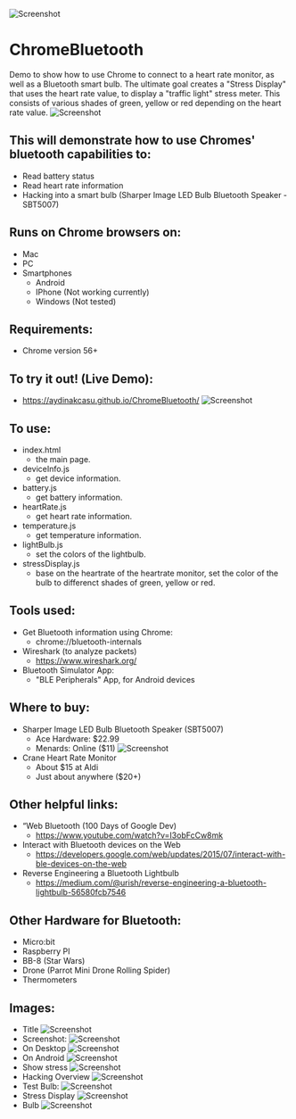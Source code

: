 ![Screenshot](https://user-images.githubusercontent.com/2898451/30746603-4753d20a-9f78-11e7-93fd-b8b903b98ca5.png)

# ChromeBluetooth
 Demo to show how to use Chrome to connect to a heart rate monitor, as well as a Bluetooth smart bulb.  The ultimate goal creates a "Stress Display" that uses the heart rate value, to display a "traffic light" stress meter.  This consists of various shades of green, yellow or red depending on the heart rate value.
![Screenshot](https://user-images.githubusercontent.com/2898451/30746795-03799460-9f79-11e7-94e7-aa966bcbc0f1.png)


## This will demonstrate how to use Chromes' bluetooth capabilities to:
- Read battery status
- Read heart rate information
- Hacking into a smart bulb (Sharper Image LED Bulb Bluetooth Speaker - SBT5007)

## Runs on Chrome browsers on:
- Mac
- PC
- Smartphones
  * Android
  * IPhone (Not working currently)
  * Windows (Not tested)

## Requirements:
- Chrome version 56+

## To try it out! (Live Demo):
- https://aydinakcasu.github.io/ChromeBluetooth/
![Screenshot](https://user-images.githubusercontent.com/2898451/30746090-8ea0e276-9f76-11e7-93ea-6d896c6c52aa.png)

## To use:
- index.html 
  * the main page.
- deviceInfo.js 
  * get device information.
- battery.js 
  * get battery information.
- heartRate.js 
  * get heart rate information.
- temperature.js 
  * get temperature information.
- lightBulb.js 
  * set the colors of the lightbulb.
- stressDisplay.js 
  * base on the heartrate of the heartrate monitor, set the color of the bulb to differenct shades of green, yellow or red.
 
## Tools used:
- Get Bluetooth information using Chrome: 
  * chrome://bluetooth-internals
- Wireshark (to analyze packets) 
  * https://www.wireshark.org/
- Bluetooth Simulator App: 
  * "BLE Peripherals" App, for Android devices

## Where to buy:
- Sharper Image LED Bulb Bluetooth Speaker (SBT5007)
  * Ace Hardware: $22.99
  * Menards: Online ($11)
  ![Screenshot](https://user-images.githubusercontent.com/2898451/30747106-2fb89a84-9f7a-11e7-8cd4-b86e86ca3709.png)
- Crane Heart Rate Monitor
  * About $15 at Aldi
  * Just about anywhere ($20+)

## Other helpful links:
- “Web Bluetooth (100 Days of Google Dev)
  * https://www.youtube.com/watch?v=I3obFcCw8mk
- Interact with Bluetooth devices on the Web
  * https://developers.google.com/web/updates/2015/07/interact-with-ble-devices-on-the-web
- Reverse Engineering a Bluetooth Lightbulb
  * https://medium.com/@urish/reverse-engineering-a-bluetooth-lightbulb-56580fcb7546

## Other Hardware for Bluetooth:
- Micro:bit
- Raspberry PI
- BB-8 (Star Wars)
- Drone (Parrot Mini Drone Rolling Spider)
- Thermometers

## Images:
- Title
![Screenshot](https://user-images.githubusercontent.com/2898451/30746603-4753d20a-9f78-11e7-93fd-b8b903b98ca5.png)
- Screenshot:
![Screenshot](https://user-images.githubusercontent.com/2898451/30746090-8ea0e276-9f76-11e7-93ea-6d896c6c52aa.png)
- On Desktop
![Screenshot](https://user-images.githubusercontent.com/2898451/30746214-0536a9a2-9f77-11e7-88c5-1cb686c37d4e.png)
- On Android
![Screenshot](https://user-images.githubusercontent.com/2898451/30746283-4acbc43e-9f77-11e7-8236-ad5611041d71.png)
- Show stress
![Screenshot](https://user-images.githubusercontent.com/2898451/30746663-817ae6e4-9f78-11e7-9d1f-8a9cc9387d1b.png)
- Hacking Overview
![Screenshot](https://user-images.githubusercontent.com/2898451/30746714-b359a358-9f78-11e7-95f3-a22c9b3e225d.png)
- Test Bulb:
![Screenshot](https://user-images.githubusercontent.com/2898451/30746765-e64fb914-9f78-11e7-95e9-be9a553f8e42.png)
- Stress Display
![Screenshot](https://user-images.githubusercontent.com/2898451/30746795-03799460-9f79-11e7-94e7-aa966bcbc0f1.png)
- Bulb
![Screenshot](https://user-images.githubusercontent.com/2898451/30747106-2fb89a84-9f7a-11e7-8cd4-b86e86ca3709.png)
